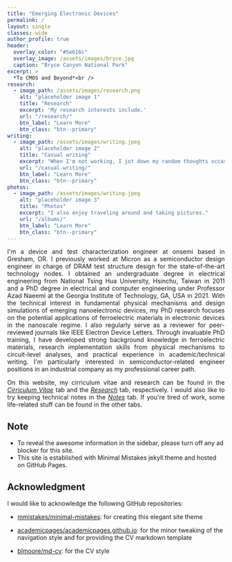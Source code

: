 ```yaml
---
title: "Emerging Electronic Devices"
permalink: /
layout: single
classes: wide
author_profile: true
header:
  overlay_color: "#5e616c"
  overlay_image: /assets/images/bryce.jpg
  caption: "Bryce Canyon National Park"
excerpt: >
  *To CMOS and Beyond*<br />
research:
  - image_path: /assets/images/research.png
    alt: "placeholder image 1"
    title: "Research"
    excerpt: 'My research interests include.'
    url: "/research/"
    btn_label: "Learn More"
    btn_class: "btn--primary"
writing:
  - image_path: /assets/images/writing.jpeg
    alt: "placeholder image 2"
    title: "Casual writing"
    excerpt: "When I'm not working, I jot down my random thoughts occasionally."
    url: "/casual-writing/"
    btn_label: "Learn More"
    btn_class: "btn--primary"
photos:
  - image_path: /assets/images/writing.jpeg
    alt: "placeholder image 3"
    title: "Photos"
    excerpt: "I also enjoy traveling around and taking pictures."
    url: "/albums/"
    btn_label: "Learn More"
    btn_class: "btn--primary"
---
```

<p style="text-align: justify">I'm a device and test characterization engineer at onsemi based in Gresham, OR. I previously worked at Micron as a semiconductor design engineer in charge of DRAM test structure design for the state-of-the-art technology nodes. I obtained an undergraduate degree in electrical engineering from National Tsing Hua University, Hsinchu, Taiwan in 2011 and a PhD degree in electrical and computer engineering under Professor Azad Naeemi at the Georgia Institute of Technology, GA, USA in 2021. With the technical interest in fundamental physical mechanisms and design simulations of emerging nanoelectronic devices, my PhD research focuses on the potential applications of ferroelectric materials in electronic devices in the nanoscale regime. I also regularly serve as a reviewer for peer-reviewed journals like IEEE Electron Device Letters. Through invaluable PhD training, I have developed strong background knowledge in ferroelectric materials, research implementation skills from physical mechanisms to circuit-level analyses, and practical experience in academic/technical writing. I'm particularly interested in semiconductor-related engineer positions in an industrial company as my professional career path.</p>

<p style="text-align: justify">On this website, my cirriculum vitae and research can be found in the <a href="/resume/"><i>Cirriculum Vitae</i></a> tab and the <a href="/research/"><i>Research</i></a> tab, respectively. I would also like to try keeping technical notes in the <a href="/notes/preface/"><i>Notes</i></a> tab. If you're tired of work, some life-related stuff can be found in the other tabs.</p>

## Note

* To reveal the awesome information in the sidebar, please turn off any ad blocker for this site.
* This site is established with Minimal Mistakes jekyll theme and hosted on GitHub Pages.

## Acknowledgment

I would like to acknowledge the following GitHub repositories:

* [mmistakes/minimal-mistakes](https://github.com/mmistakes/minimal-mistakes): for creating this elegant site theme

* [academicpages/academicpages.github.io](https://github.com/academicpages/academicpages.github.io): for the minor tweaking of the navigation style and for providing the CV markdown template

* [blmoore/md-cv]([https://github.com/blmoore/md-cv): for the CV style

  